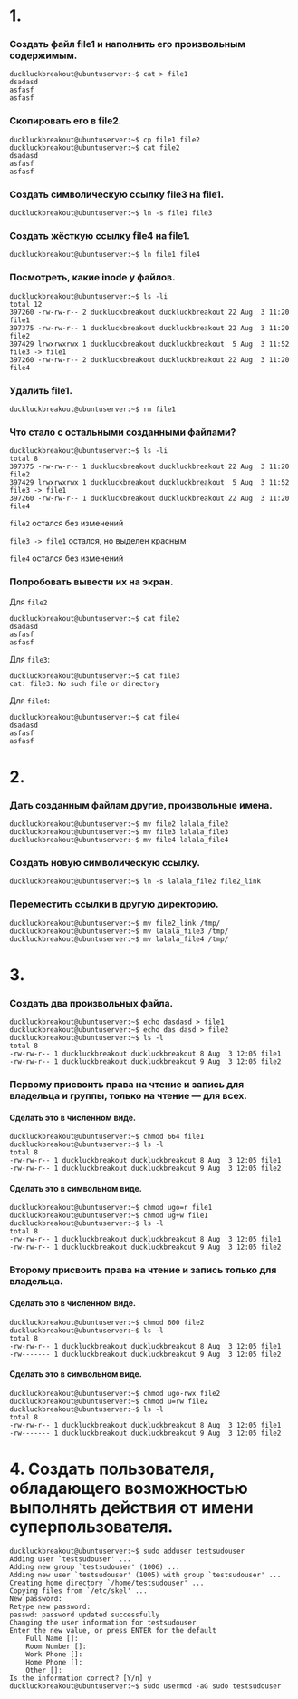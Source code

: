 # 1. 
### Создать файл file1 и наполнить его произвольным содержимым.
```console
duckluckbreakout@ubuntuserver:~$ cat > file1
dsadasd
asfasf
asfasf
```
### Скопировать его в file2.
```console
duckluckbreakout@ubuntuserver:~$ cp file1 file2
duckluckbreakout@ubuntuserver:~$ cat file2
dsadasd
asfasf
asfasf
```

### Создать символическую ссылку file3 на file1. 
```console
duckluckbreakout@ubuntuserver:~$ ln -s file1 file3
```

### Создать жёсткую ссылку file4 на file1. 
```console
duckluckbreakout@ubuntuserver:~$ ln file1 file4
```

### Посмотреть, какие inode у файлов. 
```console
duckluckbreakout@ubuntuserver:~$ ls -li
total 12
397260 -rw-rw-r-- 2 duckluckbreakout duckluckbreakout 22 Aug  3 11:20 file1
397375 -rw-rw-r-- 1 duckluckbreakout duckluckbreakout 22 Aug  3 11:20 file2
397429 lrwxrwxrwx 1 duckluckbreakout duckluckbreakout  5 Aug  3 11:52 file3 -> file1
397260 -rw-rw-r-- 2 duckluckbreakout duckluckbreakout 22 Aug  3 11:20 file4
```

### Удалить file1.
```console
duckluckbreakout@ubuntuserver:~$ rm file1
```

### Что стало с остальными созданными файлами?
```console
duckluckbreakout@ubuntuserver:~$ ls -li
total 8
397375 -rw-rw-r-- 1 duckluckbreakout duckluckbreakout 22 Aug  3 11:20 file2
397429 lrwxrwxrwx 1 duckluckbreakout duckluckbreakout  5 Aug  3 11:52 file3 -> file1
397260 -rw-rw-r-- 1 duckluckbreakout duckluckbreakout 22 Aug  3 11:20 file4
```

`file2` остался без изменений

`file3 -> file1` остался, но выделен красным

`file4` остался без изменений

### Попробовать вывести их на экран.

Для `file2`
```console
duckluckbreakout@ubuntuserver:~$ cat file2
dsadasd
asfasf
asfasf
```

Для `file3`:
```console
duckluckbreakout@ubuntuserver:~$ cat file3
cat: file3: No such file or directory
```

Для `file4`:
```console
duckluckbreakout@ubuntuserver:~$ cat file4
dsadasd
asfasf
asfasf
```

# 2. 
### Дать созданным файлам другие, произвольные имена. 
```console
duckluckbreakout@ubuntuserver:~$ mv file2 lalala_file2
duckluckbreakout@ubuntuserver:~$ mv file3 lalala_file3
duckluckbreakout@ubuntuserver:~$ mv file4 lalala_file4
```
### Создать новую символическую ссылку. 
```console
duckluckbreakout@ubuntuserver:~$ ln -s lalala_file2 file2_link
```

### Переместить ссылки в другую директорию.
```console
duckluckbreakout@ubuntuserver:~$ mv file2_link /tmp/
duckluckbreakout@ubuntuserver:~$ mv lalala_file3 /tmp/
duckluckbreakout@ubuntuserver:~$ mv lalala_file4 /tmp/
```

# 3. 
### Создать два произвольных файла. 
```console
duckluckbreakout@ubuntuserver:~$ echo dasdasd > file1
duckluckbreakout@ubuntuserver:~$ echo das dasd > file2
duckluckbreakout@ubuntuserver:~$ ls -l
total 8
-rw-rw-r-- 1 duckluckbreakout duckluckbreakout 8 Aug  3 12:05 file1
-rw-rw-r-- 1 duckluckbreakout duckluckbreakout 9 Aug  3 12:05 file2
```

### Первому присвоить права на чтение и запись для владельца и группы, только на чтение — для всех.
#### Сделать это в численном виде.
```console
duckluckbreakout@ubuntuserver:~$ chmod 664 file1
duckluckbreakout@ubuntuserver:~$ ls -l
total 8
-rw-rw-r-- 1 duckluckbreakout duckluckbreakout 8 Aug  3 12:05 file1
-rw-rw-r-- 1 duckluckbreakout duckluckbreakout 9 Aug  3 12:05 file2
```

#### Сделать это в символьном виде.
```console
duckluckbreakout@ubuntuserver:~$ chmod ugo=r file1
duckluckbreakout@ubuntuserver:~$ chmod ug+w file1
duckluckbreakout@ubuntuserver:~$ ls -l
total 8
-rw-rw-r-- 1 duckluckbreakout duckluckbreakout 8 Aug  3 12:05 file1
-rw-rw-r-- 1 duckluckbreakout duckluckbreakout 9 Aug  3 12:05 file2
```


### Второму присвоить права на чтение и запись только для владельца.
#### Сделать это в численном виде.
```console
duckluckbreakout@ubuntuserver:~$ chmod 600 file2
duckluckbreakout@ubuntuserver:~$ ls -l
total 8
-rw-rw-r-- 1 duckluckbreakout duckluckbreakout 8 Aug  3 12:05 file1
-rw------- 1 duckluckbreakout duckluckbreakout 9 Aug  3 12:05 file2
```

#### Сделать это в символьном виде.
```console
duckluckbreakout@ubuntuserver:~$ chmod ugo-rwx file2
duckluckbreakout@ubuntuserver:~$ chmod u=rw file2
duckluckbreakout@ubuntuserver:~$ ls -l
total 8
-rw-rw-r-- 1 duckluckbreakout duckluckbreakout 8 Aug  3 12:05 file1
-rw------- 1 duckluckbreakout duckluckbreakout 9 Aug  3 12:05 file2
```

# 4. Создать пользователя, обладающего возможностью выполнять действия от имени суперпользователя.
```console
duckluckbreakout@ubuntuserver:~$ sudo adduser testsudouser
Adding user `testsudouser' ...
Adding new group `testsudouser' (1006) ...
Adding new user `testsudouser' (1005) with group `testsudouser' ...
Creating home directory `/home/testsudouser' ...
Copying files from `/etc/skel' ...
New password: 
Retype new password: 
passwd: password updated successfully
Changing the user information for testsudouser
Enter the new value, or press ENTER for the default
	Full Name []: 
	Room Number []: 
	Work Phone []: 
	Home Phone []: 
	Other []: 
Is the information correct? [Y/n] y
duckluckbreakout@ubuntuserver:~$ sudo usermod -aG sudo testsudouser
```
